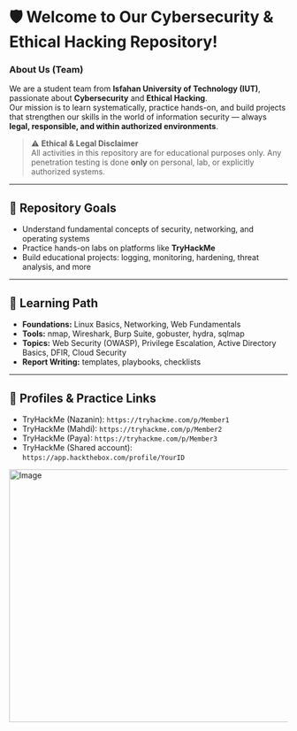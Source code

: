 # 🛡️ Welcome to Our Cybersecurity & Ethical Hacking Repository!

### About Us (Team)
We are a student team from **Isfahan University of Technology (IUT)**, passionate about **Cybersecurity** and **Ethical Hacking**.  
Our mission is to learn systematically, practice hands-on, and build projects that strengthen our skills in the world of information security — always **legal, responsible, and within authorized environments**.

> ⚠️ **Ethical & Legal Disclaimer**  
> All activities in this repository are for educational purposes only. Any penetration testing is done **only** on personal, lab, or explicitly authorized systems.

---

## 🎯 Repository Goals
- Understand fundamental concepts of security, networking, and operating systems  
- Practice hands-on labs on platforms like **TryHackMe**  
- Build educational projects: logging, monitoring, hardening, threat analysis, and more
  
---

## 🧭 Learning Path
- **Foundations:** Linux Basics, Networking, Web Fundamentals  
- **Tools:** nmap, Wireshark, Burp Suite, gobuster, hydra, sqlmap
- **Topics:** Web Security (OWASP), Privilege Escalation, Active Directory Basics, DFIR, Cloud Security  
- **Report Writing:** templates, playbooks, checklists

---

## 🔗 Profiles & Practice Links
- TryHackMe (Nazanin): `https://tryhackme.com/p/Member1`  
- TryHackMe (Mahdi): `https://tryhackme.com/p/Member2`  
- TryHackMe (Paya): `https://tryhackme.com/p/Member3`  
- TryHackMe (Shared account): `https://app.hackthebox.com/profile/YourID`  

<img width="888" height="457" alt="Image" src="https://github.com/user-attachments/assets/e3ef2f66-54c1-4a4f-93dc-e2f1afdfcfaf" />
